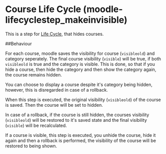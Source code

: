 # Course Life Cycle (moodle-lifecyclestep_makeinvisible)

This is a step for [Life Cycle](https://github.com/learnweb/moodle-tool_lifecycle), that hides courses.

##Behaviour

For each course, moodle saves the visibility for course (```visibleold```) and category seperately.
The final course visibility (```visible```) will be true, if both ```visibleold``` is true and the category is visible. 
This is done, so that if you hide a course, then hide the category and then show the category again, the course remains hidden.

You can choose to display a course despite it's category being hidden, however, this is disregarded in case of a rollback.

When this step is executed, the original visibility (```visibleold```) of the course is saved.
Then the course will be set to hidden.

In case of a rollback, if the course is still hidden, the courses visibility (```visibleold```) will be restored to it's saved state
and the final visibility (```visible```) will be recalculated.

If a course is visible, this step is executed, you unhide the course, hide it again and then a rollback is performed, 
the visibility of the course will be restored to being shown. 